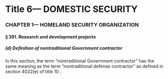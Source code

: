 
# Title 6— DOMESTIC SECURITY
### CHAPTER 1— HOMELAND SECURITY ORGANIZATION
#### § 391. Research and development projects
##### (d) Definition of nontraditional Government contractor

In this section, the term “nontraditional Government contractor” has the same meaning as the term “nontraditional defense contractor” as defined in section 4022(e) of title 10 .
